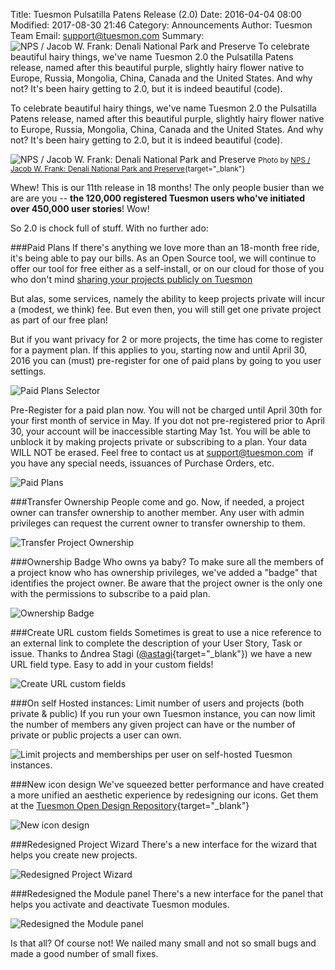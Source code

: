 Title: Tuesmon Pulsatilla Patens Release (2.0)
Date: 2016-04-04 08:00
Modified: 2017-08-30 21:46
Category: Announcements
Author: Tuesmon Team
Email: support@tuesmon.com
Summary: ![NPS / Jacob W. Frank: Denali National Park and Preserve]({filename}/images/2016-04-04_changelog200/pulsatilla_patens.jpg) To celebrate beautiful hairy things, we've name Tuesmon 2.0 the Pulsatilla Patens release, named after this beautiful purple, slightly hairy flower native to Europe, Russia, Mongolia, China, Canada and the United States. And why not? It's been hairy getting to 2.0, but it is indeed beautiful (code).

To celebrate beautiful hairy things, we've name Tuesmon 2.0 the Pulsatilla Patens release, named after this beautiful purple, slightly hairy flower native to Europe, Russia, Mongolia, China, Canada and the United States. And why not? It's been hairy getting to 2.0, but it is indeed beautiful (code).

![NPS / Jacob W. Frank: Denali National Park and Preserve]({filename}/images/2016-04-04_changelog200/pulsatilla_patens.jpg)
<small>Photo by [NPS / Jacob W. Frank: Denali National Park and Preserve](http://www.flickr.com/people/57557144@N06){target="_blank"}</small>

Whew! This is our 11th release in 18 months! The only people busier than we are are you -- **the 120,000 registered Tuesmon users who've initiated over 450,000 user stories**! Wow!

So 2.0 is chock full of stuff. With no further ado:

###Paid Plans
If there's anything we love more than an 18-month free ride, it's being able to pay our bills. As an Open Source tool, we will continue to offer our tool for free either as a self-install, or on our cloud for those of you who don't mind [sharing your projects publicly on Tuesmon](https://manage.tuesmon.com/discover)

But alas, some services, namely the ability to keep projects private will incur a (modest, we think) fee. But even then, you will still get one private project as part of our free plan!

But if you want privacy for 2 or more projects, the time has come to register for a payment plan. If this applies to you, starting now and until April 30, 2016 you can (must) pre-register for one of paid plans by going to you user settings.

![Paid Plans Selector]({filename}/images/2016-04-04_changelog200/paid_plans_selector.png)

Pre-Register for a paid plan now. You will not be charged until April 30th for your first month of service in May. If you dot not pre-registered prior to April 30, your account will be inaccessible starting May 1st. You will be able to unblock it by making projects private or subscribing to a plan. Your data WILL NOT be erased. Feel free to contact us at [support@tuesmon.com](mailto:support@tuesmon.com)  if you have any special needs, issuances of Purchase Orders, etc.

![Paid Plans]({filename}/images/2016-04-04_changelog200/paid_plans.png)

###Transfer Ownership
People come and go. Now, if needed, a project owner can transfer ownership to another member. Any user with admin privileges can request the current owner to transfer ownership to them.

![Transfer Project Ownership]({filename}/images/2016-04-04_changelog200/transfer.jpg)

###Ownership Badge
Who owns ya baby? To make sure all the members of a project know who has ownership privileges,  we've added a "badge" that identifies the project owner. Be aware that the project owner is the only one with the permissions to subscribe to a paid plan.

![Ownership Badge]({filename}/images/2016-04-04_changelog200/owner.jpg)

###Create URL custom fields
Sometimes is great to use a nice reference to an external link to complete the description of your User Story, Task or issue. Thanks to Δndrea Stagi ([@astagi](https://github.com/astagi){target="_blank"}) we have a new URL field type. Easy to add in your custom fields!

![Create URL custom fields]({filename}/images/2016-04-04_changelog200/custom_field.png)

###On self Hosted instances: Limit number of users and projects (both private & public)
If you run your own Tuesmon instance, you can now limit the number of members any given project can have or the number of private or public projects a user can own.

![Limit projects and memberships per user on self-hosted Tuesmon instances.]({filename}/images/2016-04-04_changelog200/limits.png)

###New icon design
We've squeezed better performance and have created a more unified an aesthetic experience by redesigning our icons. Get them at the [Tuesmon Open Design Repository](https://github.com/tuesmoncom/tuesmon-design/tree/master/icons){target="_blank"}

![New icon design]({filename}/images/2016-04-04_changelog200/icons.jpg)

###Redesigned Project Wizard
There's a new interface for the wizard that helps you create new projects.

![Redesigned Project Wizard]({filename}/images/2016-04-04_changelog200/create.jpg)

###Redesigned the Module panel
There's a new interface for the panel that helps you activate and deactivate Tuesmon modules.

![Redesigned the Module panel]({filename}/images/2016-04-04_changelog200/modules.jpg)

Is that all? Of course not! We nailed many small and not so small bugs and made a good number of small fixes.
